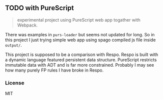 ## TODO with PureScript

> experimental project using PureScript web app togather with Webpack.

There was examples in `purs-loader` but seems not updated for long. So in this project I just trying simple web app using spago compiled js file inside `output/`.

This project is supposed to be a comparison with Respo.
Respo is built with a dynamic language featured persistent data structure.
PureScript restricts immutable data with ADT and is far more constrained.
Probably I may see how many purely FP rules I have broke in Respo.

### License

MIT
